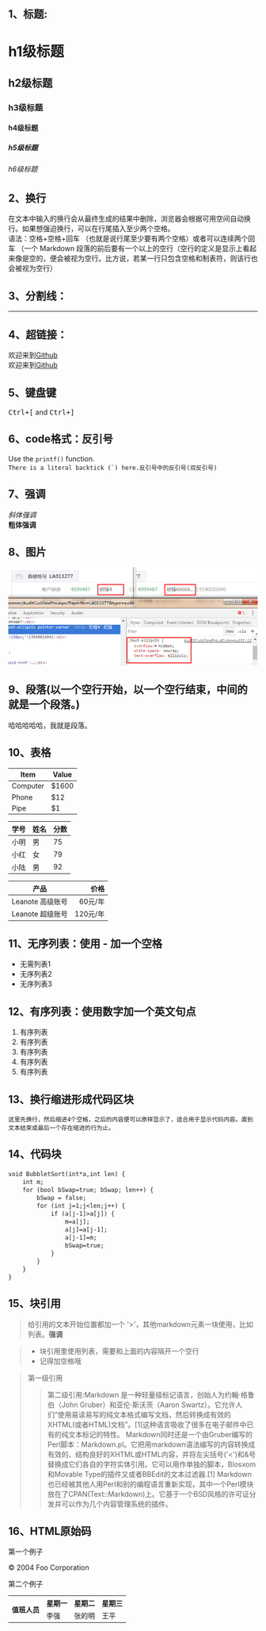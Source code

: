 ## 1、标题:  
# h1级标题
## h2级标题
### h3级标题
#### h4级标题
##### h5级标题
###### h6级标题

## 2、换行
在文本中输入的换行会从最终生成的结果中删除，浏览器会根据可用空间自动换行。如果想强迫换行，可以在行尾插入至少两个空格。  
语法：空格+空格+回车 （也就是说行尾至少要有两个空格）或者可以连续两个回车 （一个 Markdown 段落的前后要有一个以上的空行（空行的定义是显示上看起来像是空的，便会被视为空行。比方说，若某一行只包含空格和制表符，则该行也会被视为空行）  

## 3、分割线：
----

## 4、超链接：
欢迎来到[Github](https://github.com/)  
欢迎来到[Github](https://github.com/ "多了title")

## 5、键盘键
<kbd>Ctrl+[</kbd> and <kbd>Ctrl+]</kbd>

## 6、code格式：反引号
Use the `printf()` function.  
``There is a literal backtick (`) here.反引号中的反引号(双反引号)``

## 7、强调
*斜体强调*<br>
**粗体强调**

## 8、图片
![Alt text](https://raw.githubusercontent.com/OuFeng/images/master/20170414%E6%96%87%E6%9C%AC%E6%BA%A2%E5%87%BA%E7%9C%81%E7%95%A5%E5%8F%B7.png "Title text")

## 9、段落(以一个空行开始，以一个空行结束，中间的就是一个段落。)

哈哈哈哈哈，我就是段落。

## 10、表格
Item     | Value
-------- | ---
Computer | $1600
Phone    | $12
Pipe     | $1

学号|姓名|分数
-|-|-
小明|男|75
小红|女|79
小陆|男|92

产品|价格
-|-:
Leanote 高级账号|60元/年
Leanote 超级账号|120元/年

## 11、无序列表：使用 - 加一个空格
- 无需列表1
- 无序列表2
- 无序列表3

## 12、有序列表：使用数字加一个英文句点
1. 有序列表
2. 有序列表
3. 有序列表
4. 有序列表
5. 有序列表

## 13、换行缩进形成代码区块
    这里先换行，然后缩进4个空格，之后的内容便可以原样显示了，适合用于显示代码内容。直到文本结束或最后一个存在缩进的行为止。

## 14、代码块
```
void BubbletSort(int*a,int len) {
    int m;
    for (bool bSwap=true; bSwap; len++) {
        bSwap = false;
        for (int j=1;j<len;j++) {
            if (a[j-1]>a[j]) {   
                m=a[j];
                a[j]=a[j-1];
                a[j-1]=m;
                bSwap=true;
            }
        }
    }
}
```

## 15、块引用
>给引用的文本开始位置都加一个 '>'，其他markdown元素一块使用，比如列表。**强调**

>- 块引用里使用列表，需要和上面的内容隔开一个空行
>- 记得加空格哦  

>第一级引用
>>第二级引用:Markdown 是一种轻量级标记语言，创始人为约翰·格鲁伯（John Gruber）和亚伦·斯沃茨（Aaron Swartz）。它允许人们“使用易读易写的纯文本格式编写文档，然后转换成有效的XHTML(或者HTML)文档”。[1]这种语言吸收了很多在电子邮件中已有的纯文本标记的特性。
Markdown同时还是一个由Gruber编写的Perl脚本：Markdown.pl。它把用markdown语法编写的内容转换成有效的、结构良好的XHTML或HTML内容，并将左尖括号('<')和&号替换成它们各自的字符实体引用。它可以用作单独的脚本，Blosxom和Movable Type的插件又或者BBEdit的文本过滤器.[1]
Markdown也已经被其他人用Perl和别的编程语言重新实现，其中一个Perl模块放在了CPAN(Text::Markdown)上。它基于一个BSD风格的许可证分发并可以作为几个内容管理系统的插件。

## 16、HTML原始码
第一个例子  
<div class="footer">
   © 2004 Foo Corporation
</div>

第二个例子  
<table>
    <tr>
        <th rowspan="2">值班人员</th>
        <th>星期一</th>
        <th>星期二</th>
        <th>星期三</th>
    </tr>
    <tr>
        <td>李强</td>
        <td>张的明</td>
        <td>王平</td>
    </tr>
</table>